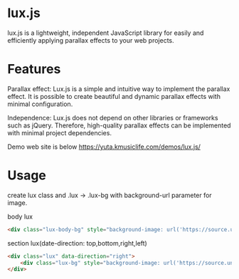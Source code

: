 # lux.js
lux.js is a lightweight, independent JavaScript library for easily and efficiently applying parallax effects to your web projects.

# Features
Parallax effect: Lux.js is a simple and intuitive way to implement the parallax effect. It is possible to create beautiful and dynamic parallax effects with minimal configuration.

Independence: Lux.js does not depend on other libraries or frameworks such as jQuery. Therefore, high-quality parallax effects can be implemented with minimal project dependencies.

Demo web site is below
https://yuta.kmusiclife.com/demos/lux.js/

# Usage

create lux class and .lux -> .lux-bg with background-url parameter for image.

body lux
```html
<div class="lux-body-bg" style="background-image: url('https://source.unsplash.com/random/1280x800/?beach');"></div>
```
section lux(date-direction: top,bottom,right,left)
```html
<div class="lux" data-direction="right">
    <div class="lux-bg" style="background-image: url('https://source.unsplash.com/random/1280x800/?nature');"></div>
</div>
```
